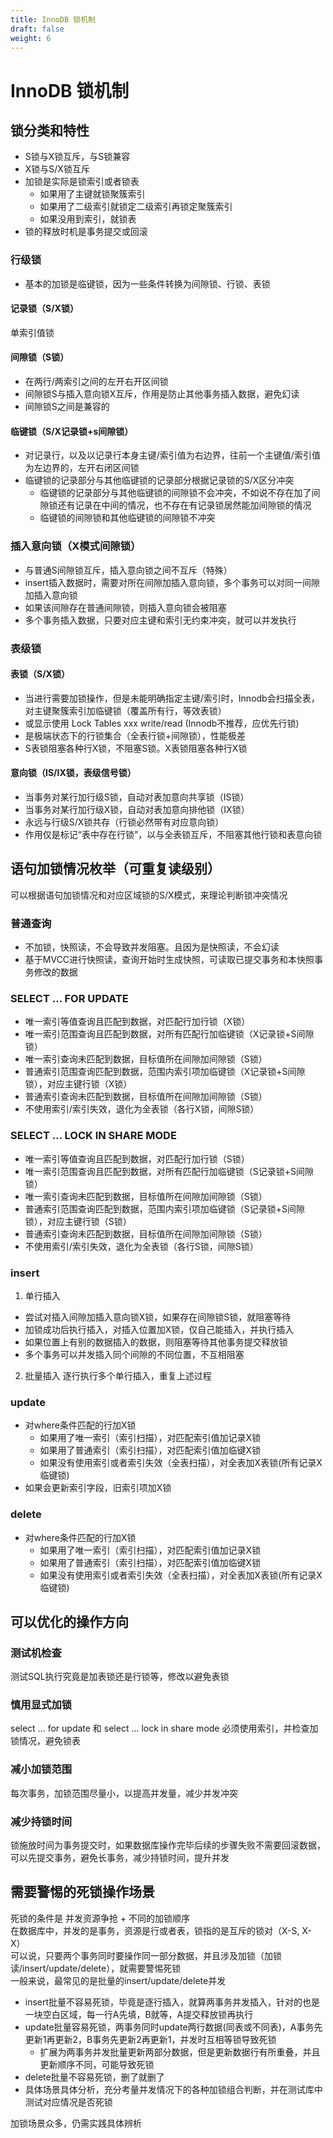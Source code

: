 ```yaml
---
title: InnoDB 锁机制
draft: false
weight: 6
---
```


# InnoDB 锁机制
## 锁分类和特性
- S锁与X锁互斥，与S锁兼容
- X锁与S/X锁互斥  
- 加锁是实际是锁索引或者锁表
    - 如果用了主键就锁聚簇索引
    - 如果用了二级索引就锁定二级索引再锁定聚簇索引
    - 如果没用到索引，就锁表
- 锁的释放时机是事务提交或回滚

### 行级锁
- 基本的加锁是临键锁，因为一些条件转换为间隙锁、行锁、表锁
#### 记录锁（S/X锁）
单索引值锁

#### 间隙锁（S锁）
- 在两行/两索引之间的左开右开区间锁  
- 间隙锁S与插入意向锁X互斥，作用是防止其他事务插入数据，避免幻读
- 间隙锁S之间是兼容的


#### 临键锁（S/X记录锁+s间隙锁）
- 对记录行，以及以记录行本身主键/索引值为右边界，往前一个主键值/索引值为左边界的，左开右闭区间锁  
- 临键锁的记录部分与其他临键锁的记录部分根据记录锁的S/X区分冲突
    - 临键锁的记录部分与其他临键锁的间隙锁不会冲突，不如说不存在加了间隙锁还有记录在中间的情况，也不存在有记录锁居然能加间隙锁的情况
    - 临键锁的间隙锁和其他临键锁的间隙锁不冲突


### 插入意向锁（X模式间隙锁）
- 与普通S间隙锁互斥，插入意向锁之间不互斥（特殊）  
- insert插入数据时，需要对所在间隙加插入意向锁，多个事务可以对同一间隙加插入意向锁  
- 如果该间隙存在普通间隙锁，则插入意向锁会被阻塞
- 多个事务插入数据，只要对应主键和索引无约束冲突，就可以并发执行


### 表级锁
#### 表锁（S/X锁）
- 当进行需要加锁操作，但是未能明确指定主键/索引时，Innodb会扫描全表，对主键聚簇索引加临键锁（覆盖所有行，等效表锁）  
- 或显示使用 Lock Tables xxx write/read (Innodb不推荐，应优先行锁)  
- 是极端状态下的行锁集合（全表行锁+间隙锁），性能极差
- S表锁阻塞各种行X锁，不阻塞S锁。X表锁阻塞各种行X锁

#### 意向锁（IS/IX锁，表级信号锁）
- 当事务对某行加行级S锁，自动对表加意向共享锁（IS锁）  
- 当事务对某行加行级X锁，自动对表加意向排他锁（IX锁）  
- 永远与行级S/X锁共存（行锁必然带有对应意向锁）
- 作用仅是标记“表中存在行锁”，以与全表锁互斥，不阻塞其他行锁和表意向锁  


## 语句加锁情况枚举（可重复读级别）
可以根据语句加锁情况和对应区域锁的S/X模式，来理论判断锁冲突情况
### 普通查询
- 不加锁，快照读，不会导致并发阻塞。且因为是快照读，不会幻读  
- 基于MVCC进行快照读，查询开始时生成快照，可读取已提交事务和本快照事务修改的数据

###  SELECT ... FOR UPDATE 
- 唯一索引等值查询且匹配到数据，对匹配行加行锁（X锁）
- 唯一索引范围查询且匹配到数据，对所有匹配行加临键锁（X记录锁+S间隙锁）
- 唯一索引查询未匹配到数据，目标值所在间隙加间隙锁（S锁）
- 普通索引范围查询匹配到数据，范围内索引项加临键锁（X记录锁+S间隙锁），对应主键行锁（X锁）
- 普通索引查询未匹配到数据，目标值所在间隙加间隙锁（S锁）
- 不使用索引/索引失效，退化为全表锁（各行X锁，间隙S锁）

### SELECT ... LOCK IN SHARE MODE 
- 唯一索引等值查询且匹配到数据，对匹配行加行锁（S锁）
- 唯一索引范围查询且匹配到数据，对所有匹配行加临键锁（S记录锁+S间隙锁）
- 唯一索引查询未匹配到数据，目标值所在间隙加间隙锁（S锁）
- 普通索引范围查询匹配到数据，范围内索引项加临键锁（S记录锁+S间隙锁），对应主键行锁（S锁）
- 普通索引查询未匹配到数据，目标值所在间隙加间隙锁（S锁）
- 不使用索引/索引失效，退化为全表锁（各行S锁，间隙S锁）


### insert
1. 单行插入
- 尝试对插入间隙加插入意向锁X锁，如果存在间隙锁S锁，就阻塞等待
- 加锁成功后执行插入，对插入位置加X锁，仅自己能插入，并执行插入
- 如果位置上有别的数据插入的数据，则阻塞等待其他事务提交释放锁
- 多个事务可以并发插入同个间隙的不同位置，不互相阻塞
2. 批量插入
逐行执行多个单行插入，重复上述过程

### update
- 对where条件匹配的行加X锁
    - 如果用了唯一索引（索引扫描），对匹配索引值加记录X锁
    - 如果用了普通索引（索引扫描），对匹配索引值加临键X锁
    - 如果没有使用索引或者索引失效（全表扫描），对全表加X表锁(所有记录X临键锁)
- 如果会更新索引字段，旧索引项加X锁


### delete
- 对where条件匹配的行加X锁
    - 如果用了唯一索引（索引扫描），对匹配索引值加记录X锁
    - 如果用了普通索引（索引扫描），对匹配索引值加临键X锁
    - 如果没有使用索引或者索引失效（全表扫描），对全表加X表锁(所有记录X临键锁)


## 可以优化的操作方向
### 测试机检查
测试SQL执行究竟是加表锁还是行锁等，修改以避免表锁

### 慎用显式加锁
select ... for update 和 select ... lock in share mode 必须使用索引，并检查加锁情况，避免锁表

### 减小加锁范围
每次事务，加锁范围尽量小，以提高并发量，减少并发冲突

### 减少持锁时间
锁施放时间为事务提交时，如果数据库操作完毕后续的步骤失败不需要回滚数据，可以先提交事务，避免长事务，减少持锁时间，提升并发

## 需要警惕的死锁操作场景
死锁的条件是 并发资源争抢 + 不同的加锁顺序   
在数据库中，并发的是事务，资源是行或者表，锁指的是互斥的锁对（X-S, X-X）   
可以说，只要两个事务同时要操作同一部分数据，并且涉及加锁（加锁读/insert/update/delete），就需要警惕死锁  
一般来说，最常见的是批量的insert/update/delete并发
- insert批量不容易死锁，毕竟是逐行插入，就算两事务并发插入，针对的也是一块空白区域，每一行A先填，B就等，A提交释放锁再执行
- update批量容易死锁，两事务同时update两行数据(同表或不同表)，A事务先更新1再更新2，B事务先更新2再更新1，并发时互相等锁导致死锁
    - 扩展为两事务并发批量更新两部分数据，但是更新数据行有所重叠，并且更新顺序不同，可能导致死锁
- delete批量不容易死锁，删了就删了
- 具体场景具体分析，充分考量并发情况下的各种加锁组合判断，并在测试库中测试对应情况是否死锁   
  
加锁场景众多，仍需实践具体辨析